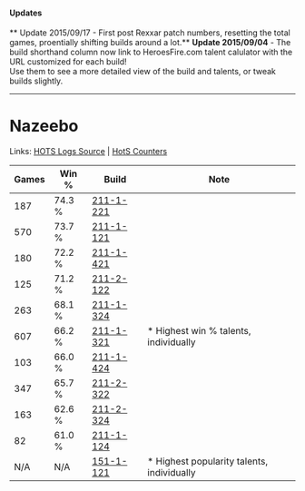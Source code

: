 #### Updates
** Update 2015/09/17 - First post Rexxar patch numbers, resetting the total games, proentially shifting builds around a lot.**
**Update 2015/09/04** - The build shorthand column now link to HeroesFire.com talent calulator with the URL customized for each build!  
Use them to see a more detailed view of the build and talents, or tweak builds slightly.

***

# Nazeebo

Links: [HOTS Logs Source](https://www.hotslogs.com/Sitewide/HeroDetails?Hero=Nazeebo) | [HotS Counters](http://hotscounters.com/#/hero/Nazeebo)

Games  | Win %  | Build     | Note
-----  | -----  | -----     | ----
187    | 74.3 % | [211-1-221](http://www.heroesfire.com/hots/talent-calculator/nazeebo#kCrr) | 
570    | 73.7 % | [211-1-121](http://www.heroesfire.com/hots/talent-calculator/nazeebo#kCqH) | 
180    | 72.2 % | [211-1-421](http://www.heroesfire.com/hots/talent-calculator/nazeebo#kCuz) | 
125    | 71.2 % | [211-2-122](http://www.heroesfire.com/hots/talent-calculator/nazeebo#kD3w) | 
263    | 68.1 % | [211-1-324](http://www.heroesfire.com/hots/talent-calculator/nazeebo#kCtS) | 
607    | 66.2 % | [211-1-321](http://www.heroesfire.com/hots/talent-calculator/nazeebo#kCtP) | * Highest win % talents, individually
103    | 66.0 % | [211-1-424](http://www.heroesfire.com/hots/talent-calculator/nazeebo#kCv0) | 
347    | 65.7 % | [211-2-322](http://www.heroesfire.com/hots/talent-calculator/nazeebo#kD72) | 
163    | 62.6 % | [211-2-324](http://www.heroesfire.com/hots/talent-calculator/nazeebo#kD74) | 
82     | 61.0 % | [211-1-124](http://www.heroesfire.com/hots/talent-calculator/nazeebo#kCqK) | 
N/A    | N/A    | [151-1-121](http://www.heroesfire.com/hots/talent-calculator/nazeebo#hwLH) | * Highest popularity talents, individually
